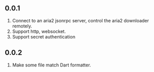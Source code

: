## 0.0.1

1. Connect to an aria2 jsonrpc server, control the aria2 downloader remotely.
2. Support http, websocket.
3. Support secret authentication

## 0.0.2

1. Make some file match Dart formatter.